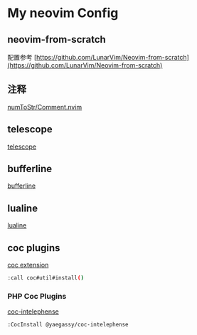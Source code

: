 # My neovim Config

## neovim-from-scratch

配置参考
[https://github.com/LunarVim/Neovim-from-scratch](https://github.com/LunarVim/Neovim-from-scratch)

## 注释

[numToStr/Comment.nvim](https://github.com/numToStr/Comment.nvim)

##  telescope 

[telescope](https://github.com/nvim-telescope/telescope.nvim)

## bufferline

[bufferline](https://github.com/akinsho/bufferline.nvim)

## lualine

[lualine](https://github.com/nvim-lualine/lualine.nvim)

## coc plugins

[coc extension](https://github.com/neoclide/coc.nvim/wiki/Using-coc-extensions)

```bash
:call coc#util#install()
```
### PHP Coc Plugins

[coc-intelephense](https://github.com/yaegassy/coc-intelephense)

```
:CocInstall @yaegassy/coc-intelephense
```
